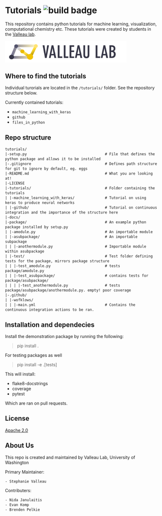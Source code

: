 # Tutorials ![build badge](https://github.com/valleau-lab/tutorials/actions/workflows/main.yml/badge.svg?branch=main)
This repository contains python tutorials for machine learning, visualization, computational chemistry etc. 
These tutorials were created by students in the [Valleau lab](https://www.valleau-lab.com/students). 

<img src="/docs/long_logo_2.png" alt="logo" width="400"/>

## Where to find the tutorials

Individual turorials are located in the `/tutorials/` folder. See the repository structure below.

Currently contained tutorials:
- `machine_learning_with_keras`
- `github`
- `files_in_python`

## Repo structure
```
tutorials/
|-setup.py                                    # File that defines the python package and allows it to be installed
|-.gitignore                                  # Defines path structure for git to ignore by default, eg. eggs
|-README.md                                   # What you are looking at!
|-LICENSE
|-tutorials/                                  # Folder containing the tutorials
| |-machine_learning_with_keras/              # Tutorial on using keras to produce neural networks
| |-github/                                   # Tutorial on continuous integration and the importance of the structure here
|-docs/
|-package/                                    # An example python package installed by setup.py
| |-amodule.py                                # An importable module
| |-asubpackage/                              # An importable subpackage
| | |-anothermodule.py                        # Importable module within asubpackage
| |-test/                                     # Test folder defining tests for the package, mirrors package structure
| | |-test_amodule.py                         # tests package/amodule.py
| | |-test_asubpackage/                       # contains tests for package/asubpackage/
| | | |-test_anothermodule.py                 # tests package/asubpackage/anothermodule.py. empty! poor coverage
|-.github/
| |-wofklows/
| | |-main.yml                                # Contains the continuous integration actions to be ran.
```

## Installation and dependecies

Install the demonstration package by running the following:
> pip install .

For testing packages as well
> pip install -e .[tests]

This will install:
- flake8-docstrings
- coverage
- pytest

Which are ran on pull requests.

## License
[Apache 2.0](LICENSE)

## About Us
This repo is created and maintained by Valleau Lab, University of Washington

Primary Maintainer:

    - Stephanie Valleau
    
Contributers:

    - Nida Janulaitis
    - Evan Komp
    - Brenden Pelkie
